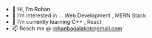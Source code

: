 - 👋 Hi, I’m Rohan
- 👀 I’m interested in ... Web Development , MERN Stack
- 🌱 I’m currently learning C++ , React
- 📫 Reach me @ rohanbagalakot@gmail.com

